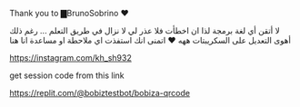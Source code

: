 Thank you to
▇BrunoSobrino ♥

لا أتقن أي لغة برمجة لذا ان اخطأت فلا عذر لي لا نزال في طريق التعلم ... رغم ذلك أهوى التعديل على السكريبتات ههه ♥ اتمنى انك استفذت 
اي ملاحطة او مساعدة انا هنا

https://instagram.com/kh_sh932

get session code from this link

https://replit.com/@bobiztestbot/bobiza-qrcode
